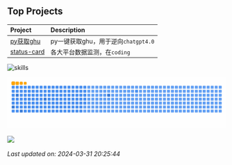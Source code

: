 



## Top Projects
|Project|Description|
|:--|:--|
|[py获取ghu](https://linux.do/t/topic/25088)|py一键获取ghu，用于逆向`chatgpt4.0`
|[status-card](https://github.com/Cunninger/status-card)|各大平台数据监测，在`coding`



![skills](https://skillicons.dev/icons?perline=14&i=bash,devto,discord,docker,git,github,githubactions,go,html,java,js,linux,md,mysql,nginx,nodejs,ps,py,pytorch,redis,sqlite,stackoverflow,twitter,ts,vercel,vscode,vue,workers,c)

[![](https://raw.githubusercontent.com/xiaozhou26/xiaozhou26/main/out/ocean.gif)](https://github.com/Cunninger)

[![](https://raw.githubusercontent.com/xiaozhou26/Cunninger/main/out/ocean.gif)](https://github.com/Cunninger)

*Last updated on: 2024-03-31 20:25:44*
